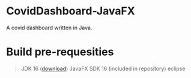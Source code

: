 # CovidDashboard-JavaFX

A covid dashboard written in Java. 

# Build pre-requesities

> JDK 16 ([download](https://www.oracle.com/java/technologies/javase-jdk16-downloads.html))
> JavaFX SDK 16 (included in repository)
> eclipse
